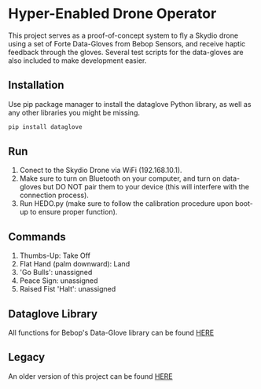 # Hyper-Enabled Drone Operator

This project serves as a proof-of-concept system to fly a Skydio drone using a set of Forte Data-Gloves from Bebop Sensors, and receive haptic feedback through the gloves.  Several test scripts for the data-gloves are also included to make development easier.

## Installation

Use pip package manager to install the dataglove Python library, as well as any other libraries you might be missing.

```bash
pip install dataglove
```

## Run

1. Conect to the Skydio Drone via WiFi (192.168.10.1).
2. Make sure to turn on Bluetooth on your computer, and turn on data-gloves but DO NOT pair them to your device (this will interfere with the connection process).
3. Run HEDO.py (make sure to follow the calibration procedure upon boot-up to ensure proper function).

## Commands

1. Thumbs-Up: Take Off
2. Flat Hand (palm downward): Land
3. 'Go Bulls': unassigned
4. Peace Sign: unassigned
5. Raised Fist 'Halt': unassigned

## Dataglove Library

All functions for Bebop's Data-Glove library can be found [HERE](https://pypi.org/project/dataglove/)


## Legacy

An older version of this project can be found [HERE](https://github.com/sofwerx/dataglove)


